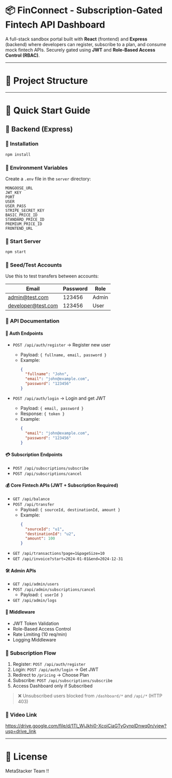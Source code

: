 # 📦 FinConnect - Subscription-Gated Fintech API Dashboard

A full-stack sandbox portal built with **React** (frontend) and **Express** (backend) where developers can register, subscribe to a plan, and consume mock fintech APIs. Securely gated using **JWT** and **Role-Based Access Control (RBAC)**.

---

# 📁 Project Structure


---

# 🚀 Quick Start Guide

## 🔧 Backend (Express)

### 🔹 Installation
```bash
npm install
```

### 🔹 Environment Variables
Create a `.env` file in the `server` directory:
```env
MONGOOSE_URL
JWT_KEY
PORT
USER
USER_PASS
STRIPE_SECRET_KEY
BASIC_PRICE_ID
STANDARD_PRICE_ID
PREMIUM_PRICE_ID
FRONTEND_URL
```

### 🔹 Start Server
```bash
npm start
```

### 🔹 Seed/Test Accounts
Use this to test transfers between accounts:

| Email              | Password | Role  |
|--------------------|----------|--------|
| admin@test.com     | 123456   | Admin  |
| developer@test.com | 123456   | User   |


### 🔹 API Documentation

#### 🔐 Auth Endpoints
- `POST /api/auth/register` → Register new user
  - Payload: `{ fullname, email, password }`
  - Example:
    ```json
    {
      "fullname": "John",
      "email": "john@example.com",
      "password": "123456"
    }
    ```

- `POST /api/auth/login` → Login and get JWT
  - Payload: `{ email, password }`
  - Response: `{ token }`
  - Example:
    ```json
    {
      "email": "john@example.com",
      "password": "123456"
    }
    ```

#### 💳 Subscription Endpoints
- `POST /api/subscriptions/subscribe`
- `POST /api/subscriptions/cancel`

#### 💰 Core Fintech APIs (JWT + Subscription Required)
- `GET /api/balance`
- `POST /api/transfer`
  - Payload: `{ sourceId, destinationId, amount }`
  - Example:
    ```json
    {
      "sourceId": "u1",
      "destinationId": "u2",
      "amount": 100
    }
    ```
- `GET /api/transactions?page=1&pageSize=10`
- `GET /api/invoice?start=2024-01-01&end=2024-12-31`

#### 🛠️ Admin APIs
- `GET /api/admin/users`
- `POST /api/admin/subscriptions/cancel`
  - Payload: `{ userId }`
- `GET /api/admin/logs`

#### 🔐 Middleware
- JWT Token Validation
- Role-Based Access Control
- Rate Limiting (10 req/min)
- Logging Middleware

### 🔹 Subscription Flow

1. Register: `POST /api/auth/register`
2. Login: `POST /api/auth/login` → Get JWT
3. Redirect to `/pricing` → Choose Plan
4. Subscribe: `POST /api/subscriptions/subscribe`
5. Access Dashboard only if Subscribed

> ❌ Unsubscribed users blocked from `/dashboard/*` and `/api/*` (HTTP 403)

### 🔹 Video Link
https://drive.google.com/file/d/1Tl_WjJkhi0-XcoiCiaGTyGynplDnwq0n/view?usp=drive_link

---



# 📄 License

MetaStacker Team !!



